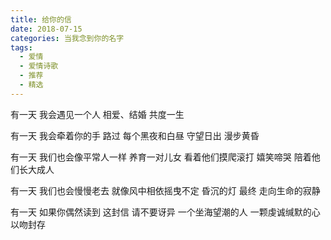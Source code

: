 ```yaml
---
title: 给你的信
date: 2018-07-15
categories: 当我念到你的名字
tags:
  - 爱情
  - 爱情诗歌
  - 推荐
  - 精选
---
```


有一天
我会遇见一个人
相爱、结婚
共度一生
<!--more-->
有一天
我会牵着你的手
路过
每个黑夜和白昼
守望日出
漫步黄昏

有一天
我们也会像平常人一样
养育一对儿女
看着他们摸爬滚打
嬉笑啼哭
陪着他们长大成人

有一天
我们也会慢慢老去
就像风中相依摇曳不定
昏沉的灯
最终
走向生命的寂静

有一天
如果你偶然读到
这封信
请不要讶异
一个坐海望潮的人
一颗虔诚缄默的心
以吻封存